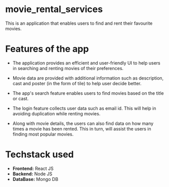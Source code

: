 # movie_rental_services

This is an application that enables users to find and rent their favourite movies.


# Features of the app

* The application provides an efficient and user-friendly UI to help users in searching and renting movies of their preferences.

* Movie data are provided with additional information such as description, cast and poster (in the form of tile) to help user decide better.

* The app's search feature enables users to find movies based on the title or cast.

* The login feature collects user data such as email id. This will help in avoiding duplication while renting movies.

* Along with movie details, the users can also find data on how many times a movie has been rented. This in turn, will assist the users in finding most popular movies.

# Techstack used

* **Frontend:** React JS
* **Backend:** Node JS
* **DataBase:** Mongo DB
